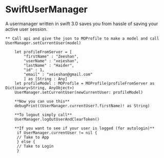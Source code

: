 # SwiftUserManager
A usermanager written in swift 3.0 saves you from hassle of saving your active user session.


	** Call api and give the json to MOProfile to make a model and call UserManager.setCurrentUser(model)
        
        let profileFromServer = [
            "firstName" : "Zeeshan",
            "userName" : "xeieshan",
            "lastName" : "Haider",
            "id" : 1,
            "email" : "xeieshan@gmail.com"
            ] as [String : Any]
        let profileModel : MOProfile = MOProfile(profileFromServer as Dictionary<String, AnyObject>)
        UserManager.setCurrentUser(newCurrentUser: profileModel)
        
        **Now you can use this**
        debugPrint((UserManager.currentUser?.firstName)! as String)
        
        **To logout simply call**
        UserManager.logOutUserAndClearToken()
        
        **If you want to see if your user is logged (for autologin)**
         if UserManager.currentUser != nil {
         // Take to App
         } else {
         // Take to Login
         }
